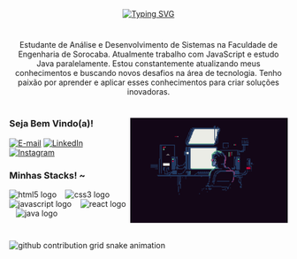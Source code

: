 <div align="center">
  <a href="https://git.io/typing-svg">
    <img src="https://readme-typing-svg.demolab.com?font=Fira+Code&weight=500&size=22&pause=1000&color=00FF00&center=true&vCenter=true&random=false&width=524&lines=%E2%8A%B9+Opa!+Eu+me+chamo+Pablo+Guilherme!+%CB%99%E1%B5%95%CB%99+%E2%8A%B9+" alt="Typing SVG">
  </a>
</div>

#

<p align="center">Estudante de Análise e Desenvolvimento de Sistemas na Faculdade de Engenharia de Sorocaba. Atualmente trabalho com JavaScript e estudo Java paralelamente.
Estou constantemente atualizando meus conhecimentos e buscando novos desafios na área de tecnologia. Tenho paixão por aprender e aplicar esses conhecimentos para criar soluções inovadoras. </p>

#

<img align="right" alt="" height="190px" src="transferir.gif">

<h3 align="left">Seja Bem Vindo(a)!</h3>

[![E-mail](https://img.shields.io/badge/-Email-000?style=for-the-badge&logo=microsoft-outlook&logoColor=FF00F6&color:FFF)](mailto:pablo.araujo0907@gmail.com)
[![LinkedIn](https://img.shields.io/badge/-LinkedIn-000?style=for-the-badge&logo=linkedin&logoColor=FF00F6&color:FFF)]()
[![Instagram](https://img.shields.io/badge/-Instagram-000?style=for-the-badge&logo=instagram&logoColor=FF00F6&color:FFF)]()

<h3 align="left">Minhas Stacks! ~</h3>

<div align="left">
  <img src="https://cdn.jsdelivr.net/gh/devicons/devicon/icons/html5/html5-original.svg" height="25" alt="html5 logo" />
  <img width="8" />
  <img src="https://cdn.jsdelivr.net/gh/devicons/devicon/icons/css3/css3-original.svg" height="25" alt="css3 logo" />
  <img width="8" />
  <img src="https://cdn.jsdelivr.net/gh/devicons/devicon/icons/javascript/javascript-plain.svg" height="25" alt="javascript logo" />
  <img width="8" />
  <img src="https://cdn.jsdelivr.net/gh/devicons/devicon/icons/react/react-original.svg" height="25" alt="react logo" />
  <img width="8" />
  <img src="https://cdn.jsdelivr.net/gh/devicons/devicon/icons/java/java-original.svg" height="25" alt="java logo" />
  <img width="8" />
</div>

#

<picture align="center">
  <source media="(prefers-color-scheme: dark)" srcset="https://raw.githubusercontent.com/PabloGuilhermee/PabloGuilhermee/output/github-contribution-grid-snake-dark.svg">
  <source media="(prefers-color-scheme: light)" srcset="https://raw.githubusercontent.com/PabloGuilhermee/PabloGuilhermee/output/github-contribution-grid-snake-dark.svg">
  <img align="center" alt="github contribution grid snake animation" src="https://raw.githubusercontent.com/PabloGuilhermee/PabloGuilhermee/output/github-contribution-grid-snake.svg">
</picture>

